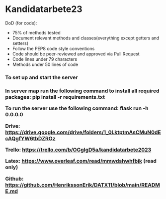 # Kandidatarbete23

DoD (for code): 
- 75% of methods tested
- Document relevant methods and classes(everything except getters and setters)
- Follow the PEP8 code style conventions
- Code should be peer-reviewed and approved via Pull Request
- Code lines under 79 characters
- Methods under 50 lines of code


<h3> To set up and start the server <h3>

In server map run the following command to install all required packages:
pip install -r requirements.txt

To run the server use the following command:
flask run -h 0.0.0.0

Drive: https://drive.google.com/drive/folders/1_0LktptmAsCMuN0dEcAQgfYW6tbDZROz

Trello: https://trello.com/b/OGgIgD5a/kandidatarbete2023

Latex: https://www.overleaf.com/read/mmwdshwhfbjk (read only)

Github: https://github.com/HenrikssonErik/DATX11/blob/main/README.md

